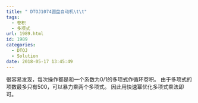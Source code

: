 ```yaml
---
title: " DTOJ1074圆盘自动机\t\t"
tags:
  - 卷积
  - 多项式
url: 1989.html
id: 1989
categories:
  - DTOJ
  - Solution
date: 2018-05-17 13:45:49
---
```


很容易发现，每次操作都是和一个系数为$0/1$的多项式作循环卷积。 由于多项式的项数最多只有$500$，可以暴力乘两个多项式。 因此用快速幂优化多项式乘法即可。